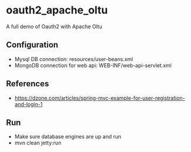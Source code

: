 # oauth2_apache_oltu
A full demo of Oauth2 with Apache Oltu

## Configuration
* Mysql DB connection: resources/user-beans.xml
* MongoDB connection for web api:  WEB-INF/web-api-servlet.xml

## References
* https://dzone.com/articles/spring-mvc-example-for-user-registration-and-login-1

## Run
* Make sure database engines are up and run
* mvn clean jetty:run
